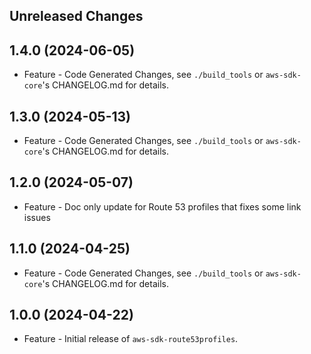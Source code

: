 Unreleased Changes
------------------

1.4.0 (2024-06-05)
------------------

* Feature - Code Generated Changes, see `./build_tools` or `aws-sdk-core`'s CHANGELOG.md for details.

1.3.0 (2024-05-13)
------------------

* Feature - Code Generated Changes, see `./build_tools` or `aws-sdk-core`'s CHANGELOG.md for details.

1.2.0 (2024-05-07)
------------------

* Feature - Doc only update for Route 53 profiles that fixes some link  issues

1.1.0 (2024-04-25)
------------------

* Feature - Code Generated Changes, see `./build_tools` or `aws-sdk-core`'s CHANGELOG.md for details.

1.0.0 (2024-04-22)
------------------

* Feature - Initial release of `aws-sdk-route53profiles`.


